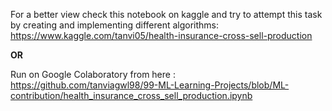 For a better view check this notebook on kaggle and try to attempt this task by creating and implementing different algorithms: https://www.kaggle.com/tanvi05/health-insurance-cross-sell-production

<b>OR</b>

Run on Google Colaboratory from here : https://github.com/tanviagwl98/99-ML-Learning-Projects/blob/ML-contribution/health_insurance_cross_sell_production.ipynb
